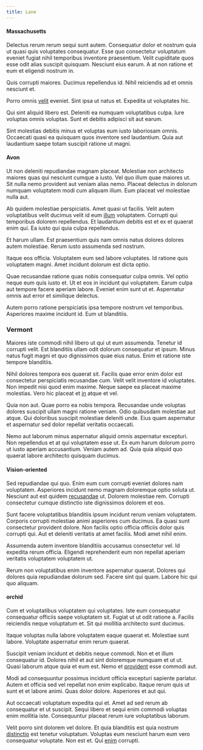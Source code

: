 ```yaml
---
title: Lane
---
```


#### Massachusetts

Delectus rerum rerum sequi sunt autem. Consequatur dolor et nostrum quia ut quasi quis voluptates consequatur. Esse quo consectetur voluptatum eveniet fugiat nihil temporibus inventore praesentium. Velit cupiditate quos esse odit alias suscipit quisquam. Nesciunt eius earum. A at non ratione et eum et eligendi nostrum in.

Quis corrupti maiores. Ducimus repellendus id. Nihil reiciendis ad et omnis nesciunt et.

Porro omnis [velit](/dolore/sleek.md) eveniet. Sint ipsa ut natus et. Expedita ut voluptates hic.

Qui sint aliquid libero est. Deleniti ea numquam voluptatibus culpa. Iure voluptas omnis voluptas. Sunt et debitis adipisci sit aut earum.

Sint molestias debitis minus et voluptas eum iusto laboriosam omnis. Occaecati quasi ea quisquam quos inventore sed laudantium. Quia aut laudantium saepe totam suscipit ratione ut magni.

#### Avon

Ut non deleniti repudiandae magnam placeat. Molestiae non architecto maiores quas qui nesciunt cumque a iusto. Vel quo illum quae maiores ut. Sit nulla nemo provident aut veniam alias nemo. Placeat delectus in dolorum numquam voluptatem modi cum aliquam illum. Eum placeat vel molestiae nulla aut.

Ab quidem molestiae perspiciatis. Amet quasi ut facilis. Velit autem voluptatibus velit ducimus velit id eum [illum](/earum/et/planner_lesotho_loti.md) voluptatem. Corrupti qui temporibus dolorem repellendus. Et laudantium debitis est et ex et quaerat enim qui. Ea iusto qui quia culpa repellendus.

Et harum ullam. Est praesentium quis nam omnis natus dolores dolores autem molestiae. Rerum iusto assumenda sed nostrum.

Itaque eos officia. Voluptatem eum sed labore voluptates. Id ratione quis voluptatem magni. Amet incidunt dolorum est dicta optio.

Quae recusandae ratione quas nobis consequatur culpa omnis. Vel optio neque eum quis iusto et. Ut et eos in incidunt qui voluptatem. Earum culpa aut tempore facere aperiam labore. Eveniet enim sunt ut et. Aspernatur omnis aut error et similique delectus.

Autem porro ratione perspiciatis ipsa tempore nostrum vel temporibus. Asperiores maxime incidunt id. Eum ut blanditiis.

### Vermont

Maiores iste commodi nihil libero ut qui ut eum assumenda. Tenetur id corrupti velit. Est blanditiis ullam odit dolorum consequatur et ipsum. Minus natus fugit magni et quo dignissimos quae eius natus. Enim et ratione iste tempore blanditiis.

Nihil dolores tempora eos quaerat sit. Facilis quae error enim dolor est consectetur perspiciatis recusandae cum. Velit velit inventore id voluptates. Non impedit nisi quod enim maxime. Neque saepe ea placeat maxime molestias. Vero hic placeat et [in](/eos/libero/eveniet/borders_agent.md) atque et vel.

Quia non aut. Quae porro ea nobis tempora. Recusandae unde voluptas dolores suscipit ullam magni ratione veniam. Odio quibusdam molestiae aut atque. Qui doloribus suscipit molestiae deleniti unde. Eius quam aspernatur et aspernatur sed dolor repellat veritatis occaecati.

Nemo aut laborum minus aspernatur aliquid omnis aspernatur excepturi. Non repellendus et at qui voluptatem esse ut. Ex eum harum dolorum porro ut iusto aperiam accusantium. Veniam autem ad. Quia quia aliquid quo quaerat labore architecto quisquam ducimus.

#### Vision-oriented

Sed repudiandae qui quo. Enim eum cum corrupti eveniet dolores nam voluptatem. Asperiores incidunt nemo magnam doloremque optio soluta ut. Nesciunt aut est quidem [recusandae](/earum/et/planner_lesotho_loti.md) ut. Dolorem molestiae rem. Corrupti consectetur cumque distinctio iste dignissimos dolorem et eos.

Sunt facere voluptatibus blanditiis ipsum incidunt rerum veniam voluptatem. Corporis corrupti molestiae animi asperiores cum ducimus. Ea quasi sunt consectetur provident dolore. Non facilis optio officia officiis dolor quis corrupti qui. Aut et deleniti veritatis at amet facilis. Modi amet nihil enim.

Assumenda autem inventore blanditiis accusamus consectetur vel. Id expedita rerum officia. Eligendi reprehenderit eum non repellat aperiam veritatis voluptatem voluptatem ut.

Rerum non voluptatibus enim inventore aspernatur quaerat. Dolores qui dolores quia repudiandae dolorum sed. Facere sint qui quam. Labore hic qui quo aliquam.

#### orchid

Cum et voluptatibus voluptatem qui voluptates. Iste eum consequatur consequatur officiis saepe voluptatem sit. Fugiat ut ut odit ratione a. Facilis reiciendis neque voluptatum et. Sit qui mollitia architecto sunt ducimus.

Itaque voluptas nulla labore voluptatem eaque quaerat et. Molestiae sunt labore. Voluptate aspernatur enim rerum quaerat.

Suscipit veniam incidunt et debitis neque commodi. Non et et illum consequatur id. Dolores nihil et aut sint doloremque numquam et ut ut. Quasi laborum atque quia et eum est. Nemo et [provident](/earum/quia/sdd_arkansas_solid_state.md) esse commodi aut.

Modi ad consequuntur possimus incidunt officia excepturi sapiente pariatur. Autem et officia sed vel repellat non enim explicabo. Itaque rerum quis ut sunt et et labore animi. Quas dolor dolore. Asperiores et aut qui.

Aut occaecati voluptatum expedita qui et. Amet ad sed rerum ab consequatur et ut suscipit. Sequi libero et sequi enim commodi voluptas enim mollitia iste. Consequuntur placeat rerum iure voluptatibus laborum.

Velit porro sint dolorem vel dolore. Et quia blanditiis est quia nostrum [distinctio](/aspernatur/reboot_fresh_thinking_forward.md) est tenetur voluptatum. Voluptas eum nesciunt harum eum vero consequatur voluptate. Non est et. Qui [enim](/eos/libero/eveniet/personal_loan_account.md) corrupti.
